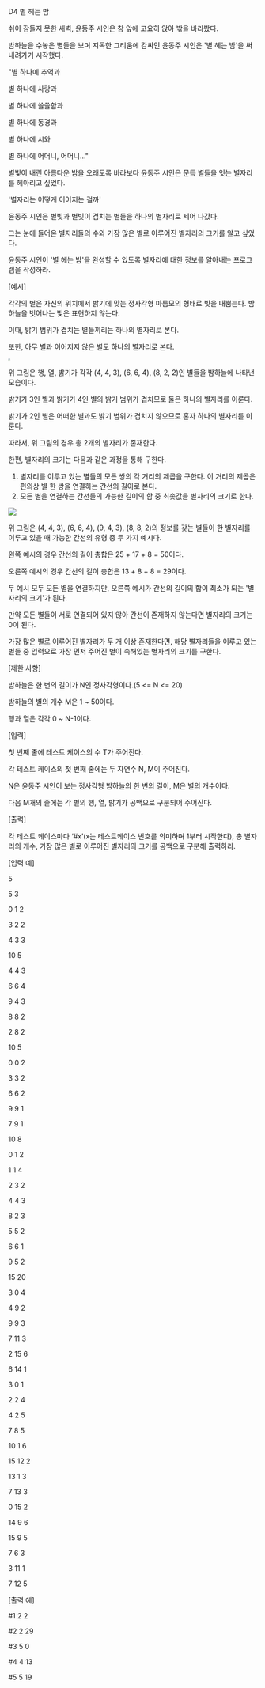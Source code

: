 D4 별 헤는 밤



쉬이 잠들지 못한 새벽, 윤동주 시인은 창 앞에 고요히 앉아 밖을 바라봤다.

밤하늘을 수놓은 별들을 보며 지독한 그리움에 감싸인 윤동주 시인은 '별 헤는 밤'을 써 내려가기 시작했다.



 "별 하나에 추억과

   별 하나에 사랑과

   별 하나에 쓸쓸함과

   별 하나에 동경과

   별 하나에 시와 

   별 하나에 어머니, 어머니..."



별빛이 내린 아름다운 밤을 오래도록 바라보다 윤동주 시인은 문득 별들을 잇는 별자리를 헤아리고 싶었다.

'별자리는 어떻게 이어지는 걸까'

윤동주 시인은 별빛과 별빛이 겹치는 별들을 하나의 별자리로 세어 나갔다.

그는 눈에 들어온 별자리들의 수와 가장 많은 별로 이루어진 별자리의 크기를 알고 싶었다.



윤동주 시인이 '별 헤는 밤'을 완성할 수 있도록 별자리에 대한 정보를 알아내는 프로그램을 작성하라.





[예시] 

각각의 별은 자신의 위치에서 밝기에 맞는 정사각형 마름모의 형태로 빛을 내뿜는다. 밤하늘을 벗어나는 빛은 표현하지 않는다.

이때, 밝기 범위가 겹치는 별들끼리는 하나의 별자리로 본다.

또한, 아무 별과 이어지지 않은 별도 하나의 별자리로 본다.

<img src="./IMG/그림1.png" style="zoom:25%;" />

위 그림은 행, 열, 밝기가 각각 (4, 4, 3), (6, 6, 4), (8, 2, 2)인 별들을 밤하늘에 나타낸 모습이다.

밝기가 3인 별과 밝기가 4인 별의 밝기 범위가 겹치므로 둘은 하나의 별자리를 이룬다.

밝기가 2인 별은 어떠한 별과도 밝기 범위가 겹치지 않으므로 혼자 하나의 별자리를 이룬다.

따라서, 위 그림의 경우 총 2개의 별자리가 존재한다.



한편, 별자리의 크기는 다음과 같은 과정을 통해 구한다.

1. 별자리를 이루고 있는 별들의 모든 쌍의 각 거리의 제곱을 구한다. 이 거리의 제곱은 편의상 별 한 쌍을 연결하는 간선의 길이로 본다.
2. 모든 별을 연결하는 간선들의 가능한 길이의 합 중 최솟값을 별자리의 크기로 한다.

![](./IMG/그림2.png)

위 그림은 (4, 4, 3), (6, 6, 4), (9, 4, 3), (8, 8, 2)의 정보를 갖는 별들이 한 별자리를 이루고 있을 때 가능한 간선의 유형 중 두 가지 예시다.

왼쪽 예시의 경우 간선의 길이 총합은 25 + 17 + 8 = 50이다.

오른쪽 예시의 경우 간선의 길이 총합은 13 + 8 + 8 = 29이다.

두 예시 모두 모든 별을 연결하지만, 오른쪽 예시가 간선의 길이의 합이 최소가 되는 '별자리의 크기'가 된다.



만약 모든 별들이 서로 연결되어 있지 않아 간선이 존재하지 않는다면 별자리의 크기는 0이 된다.

가장 많은 별로 이루어진 별자리가 두 개 이상 존재한다면, 해당 별자리들을 이루고 있는 별들 중 입력으로 가장 먼저 주어진 별이 속해있는 별자리의 크기를 구한다.





[제한 사항]

밤하늘은 한 변의 길이가 N인 정사각형이다.(5 <= N <= 20)

밤하늘의 별의 개수 M은 1 ~ 50이다.

행과 열은 각각 0 ~ N-1이다.





[입력] 

첫 번째 줄에 테스트 케이스의 수 T가 주어진다.

각 테스트 케이스의 첫 번째 줄에는 두 자연수 N, M이 주어진다.

N은 윤동주 시인이 보는 정사각형 밤하늘의 한 변의 길이, M은 별의 개수이다.

다음 M개의 줄에는 각 별의 행, 열, 밝기가 공백으로 구분되어 주어진다.





[출력]

각 테스트 케이스마다 ‘#x’(x는 테스트케이스 번호를 의미하며 1부터 시작한다), 총 별자리의 개수, 가장 많은 별로 이루어진 별자리의 크기를 공백으로 구분해 출력하라.





[입력 예]

5

5 3

0 1 2

3 2 2

4 3 3

10 5

4 4 3

6 6 4

9 4 3

8 8 2

2 8 2

10 5

0 0 2

3 3 2

6 6 2

9 9 1

7 9 1

10 8

0 1 2

1 1 4

2 3 2

4 4 3

8 2 3

5 5 2

6 6 1

9 5 2

15 20

3 0 4

4 9 2

9 9 3

7 11 3

2 15 6

6 14 1

3 0 1

2 2 4

4 2 5

7 8 5

10 1 6

15 12 2

13 1 3

7 13 3

0 15 2

14 9 6

15 9 5

7 6 3

3 11 1

7 12 5





[출력 예]

#1 2 2

#2 2 29

#3 5 0

#4 4 13

#5 5 19
